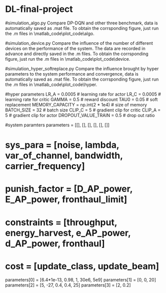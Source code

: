 # DL-final-project
#simulation_algo.py
Compare DP-DQN and other three benchmark, data is automatically saved as .mat file.
To obtain the corrsponding figure, just run the .m files in \matlab_code\plot_code\algo.

#simulation_device.py
Compare the influence of the number of different devices on the performance of the system. The data are recorded in advance and directly saved in the .m files.
To obtain the corrsponding figure, just run the .m files in \matlab_code\plot_code\device.

#simulation_hyper_softreplace.py
Compare the influence brought by hyper parameters to the system performance and convergence, data is automatically saved as .mat file.
To obtain the corrsponding figure, just run the .m files in \matlab_code\plot_code\hyper.

#hyper parameters
LR_A = 0.0005 # learning rate for actor
LR_C = 0.0005  # learning rate for critic
GAMMA = 0.5  # reward discount
TAU0 = 0.05  # soft replacement
MEMORY_CAPACITY = np.int(2 * 1e4) # size of memory
BATCH_SIZE = 32 # batch size
CLIP_C = 5 # gradient clip for critic
CLIP_A = 5 # gradient clip for actor
DROPOUT_VALUE_TRAIN = 0.5 # drop out ratio

#system paramters
parameters = [[], [], [], [], [], []]
# sys_para = [noise, lambda, var_of_channel, bandwidth, carrier_frequency]
# punish_factor = [D_AP_power, E_AP_power, fronthaul_limit]
# constraints = [throughput, energy_harvest, e_AP_power, d_AP_power, fronthaul]
# cost = [update_class, update_beam]
parameters[0] = [6.4*1e-13, 0.98, 1, 30e6, 5e9]
parameters[1] = [0, 0, 20]
parameters[2] = [5, -27, 0.4, 0.4, 25]
parameters[3] = [2, 0.2]
